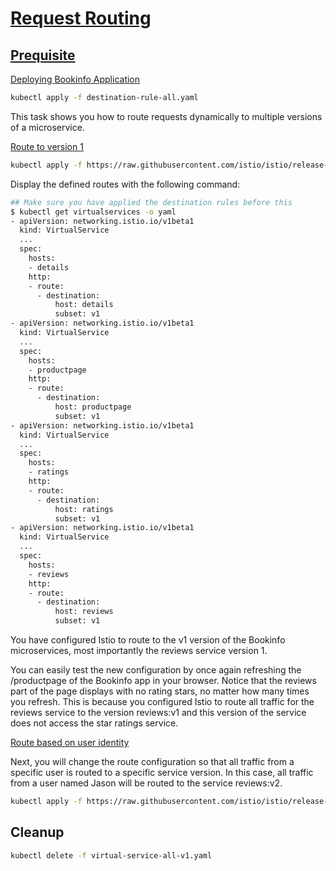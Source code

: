 # [Request Routing](https://istio.io/latest/docs/tasks/traffic-management/request-routing/)

## [Prequisite](https://istio.io/latest/docs/tasks/traffic-management/request-routing/#before-you-begin)

[Deploying Bookinfo Application](https://istio.io/latest/docs/examples/bookinfo)

```bash
kubectl apply -f destination-rule-all.yaml 
```

This task shows you how to route requests dynamically to multiple versions of a microservice.

[Route to version 1](https://istio.io/latest/docs/tasks/traffic-management/request-routing/#route-to-version-1)

```bash
kubectl apply -f https://raw.githubusercontent.com/istio/istio/release-1.20/samples/bookinfo/networking/virtual-service-all-v1.yaml
```

Display the defined routes with the following command:

```bash
## Make sure you have applied the destination rules before this
$ kubectl get virtualservices -o yaml
- apiVersion: networking.istio.io/v1beta1
  kind: VirtualService
  ...
  spec:
    hosts:
    - details
    http:
    - route:
      - destination:
          host: details
          subset: v1
- apiVersion: networking.istio.io/v1beta1
  kind: VirtualService
  ...
  spec:
    hosts:
    - productpage
    http:
    - route:
      - destination:
          host: productpage
          subset: v1
- apiVersion: networking.istio.io/v1beta1
  kind: VirtualService
  ...
  spec:
    hosts:
    - ratings
    http:
    - route:
      - destination:
          host: ratings
          subset: v1
- apiVersion: networking.istio.io/v1beta1
  kind: VirtualService
  ...
  spec:
    hosts:
    - reviews
    http:
    - route:
      - destination:
          host: reviews
          subset: v1
```

You have configured Istio to route to the v1 version of the Bookinfo microservices, most importantly the reviews service version 1.

You can easily test the new configuration by once again refreshing the /productpage of the Bookinfo app in your browser. Notice that the reviews part of the page displays with no rating stars, no matter how many times you refresh. This is because you configured Istio to route all traffic for the reviews service to the version reviews:v1 and this version of the service does not access the star ratings service.

[Route based on user identity](https://istio.io/latest/docs/tasks/traffic-management/request-routing/#route-based-on-user-identity)

Next, you will change the route configuration so that all traffic from a specific user is routed to a specific service version. In this case, all traffic from a user named Jason will be routed to the service reviews:v2.

```bash
kubectl apply -f https://raw.githubusercontent.com/istio/istio/release-1.20/samples/bookinfo/networking/virtual-service-reviews-test-v2.yaml
```

## Cleanup

```bash
kubectl delete -f virtual-service-all-v1.yaml
```